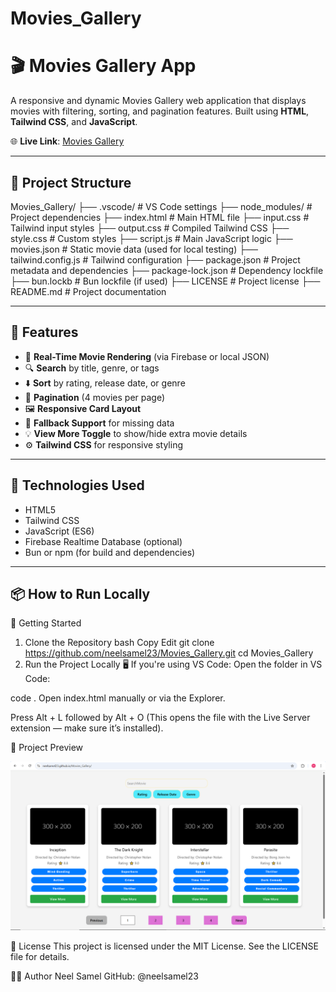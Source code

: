 # Movies_Gallery

# 🎬 Movies Gallery App

A responsive and dynamic Movies Gallery web application that displays movies with filtering, sorting, and pagination features. Built using **HTML**, **Tailwind CSS**, and **JavaScript**.

🌐 **Live Link**: [Movies Gallery](https://neelsamel23.github.io/Movies_Gallery/)

---

## 📁 Project Structure

Movies_Gallery/
├── .vscode/ # VS Code settings
├── node_modules/ # Project dependencies
├── index.html # Main HTML file
├── input.css # Tailwind input styles
├── output.css # Compiled Tailwind CSS
├── style.css # Custom styles 
├── script.js # Main JavaScript logic
├── movies.json # Static movie data (used for local testing)
├── tailwind.config.js # Tailwind configuration
├── package.json # Project metadata and dependencies
├── package-lock.json # Dependency lockfile
├── bun.lockb # Bun lockfile (if used)
├── LICENSE # Project license
├── README.md # Project documentation



---

## 🚀 Features

- 🔁 **Real-Time Movie Rendering** (via Firebase or local JSON)
- 🔍 **Search** by title, genre, or tags
- ⬇️ **Sort** by rating, release date, or genre
- 📄 **Pagination** (4 movies per page)
- 🖼️ **Responsive Card Layout**
- 📂 **Fallback Support** for missing data
- 💡 **View More Toggle** to show/hide extra movie details
- ⚙️ **Tailwind CSS** for responsive styling

---

## 🧰 Technologies Used

- HTML5
- Tailwind CSS
- JavaScript (ES6)
- Firebase Realtime Database (optional)
- Bun or npm (for build and dependencies)

---

## 📦 How to Run Locally

🚀 Getting Started
1. Clone the Repository
bash
Copy
Edit
git clone https://github.com/neelsamel23/Movies_Gallery.git
cd Movies_Gallery
2. Run the Project Locally
🖥️ If you're using VS Code:
Open the folder in VS Code:

code .
Open index.html manually or via the Explorer.

Press Alt + L followed by Alt + O
(This opens the file with the Live Server extension — make sure it’s installed).

📸 Project Preview

![Preview Screenshot](./preview.png)


🧾 License
This project is licensed under the MIT License.
See the LICENSE file for details.

🙋‍♂️ Author
Neel Samel
GitHub: @neelsamel23
